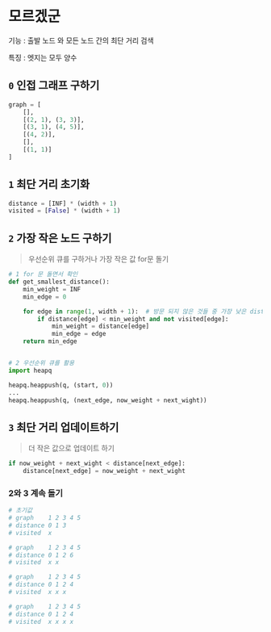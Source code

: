 # 모르겠군

기능 : 출발 노드 와 모든 노드 간의 최단 거리 검색

특징 : 엣지는 모두 양수

## `0` 인접 그래프 구하기

```py
graph = [
    [],
    [(2, 1), (3, 3)],
    [(3, 1), (4, 5)],
    [(4, 2)],
    [],
    [(1, 1)]
]
```

## `1` 최단 거리 초기화

```py
distance = [INF] * (width + 1)
visited = [False] * (width + 1)
```

## `2` 가장 작은 노드 구하기

> 우선순위 큐를 구하거나
> 가장 작은 값 for문 돌기

```py
# 1 for 문 돌면서 확인
def get_smallest_distance():
    min_weight = INF
    min_edge = 0

    for edge in range(1, width + 1):  # 방문 되지 않은 것들 중 가장 낮은 distance 찾기
        if distance[edge] < min_weight and not visited[edge]:
            min_weight = distance[edge]
            min_edge = edge
    return min_edge
```

```py

# 2 우선순위 큐를 활용
import heapq

heapq.heappush(q, (start, 0))
...
heapq.heappush(q, (next_edge, now_weight + next_wight))
```

## `3` 최단 거리 업데이트하기

> 더 작은 값으로 업데이트 하기

```py
if now_weight + next_wight < distance[next_edge]:
    distance[next_edge] = now_weight + next_wight
```

### 2와 3 계속 돌기

```py
# 초기값
# graph    1 2 3 4 5
# distance 0 1 3
# visited  x

# graph    1 2 3 4 5
# distance 0 1 2 6
# visited  x x

# graph    1 2 3 4 5
# distance 0 1 2 4
# visited  x x x

# graph    1 2 3 4 5
# distance 0 1 2 4
# visited  x x x x
```
